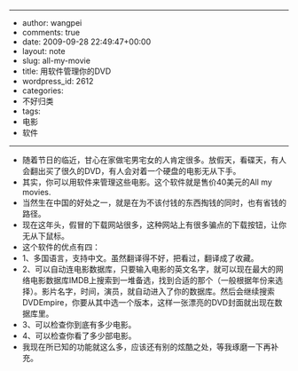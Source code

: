 - --
- author: wangpei
- comments: true
- date: 2009-09-28 22:49:47+00:00
- layout: note
- slug: all-my-movie
- title: 用软件管理你的DVD
- wordpress_id: 2612
- categories:
- 不好归类
- tags:
- 电影
- 软件
- --
- 随着节日的临近，甘心在家做宅男宅女的人肯定很多。放假天，看碟天，有人会翻出买了很久的DVD，有人会对着一个硬盘的电影无从下手。
- 其实，你可以用软件来管理这些电影。这个软件就是售价40美元的All my movies. 
- 当然生在中国的好处之一，就是在为不该付钱的东西掏钱的同时，也有省钱的路径。
- 现在这年头，假冒的下载网站很多，这种网站上有很多骗点的下载按钮，让你无从下鼠标。
- 这个软件的优点有四：
- 1、多国语言，支持中文。虽然翻译得不好，把看过，翻译成了收藏。
- 2、可以自动连电影数据库，只要输入电影的英文名字，就可以现在最大的网络电影数据库IMDB上搜索到一堆备选，找到合适的那个（一般根据年份来选择）。影片名字，时间，演员，就自动进入了你的数据库。然后会继续搜索DVDEmpire，你要从其中选一个版本，这样一张漂亮的DVD封面就出现在数据库里。
- 3、可以检查你到底有多少电影。
- 4、可以检查你看了多少部电影。
- 我现在所已知的功能就这么多，应该还有别的炫酷之处，等我琢磨一下再补充。
